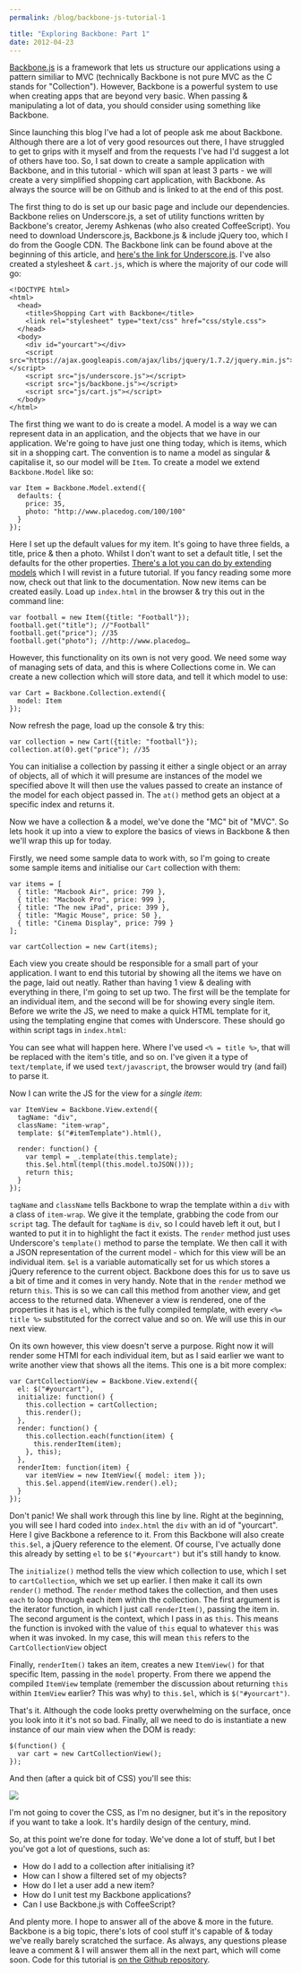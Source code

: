 ```yaml
---
permalink: /blog/backbone-js-tutorial-1

title: "Exploring Backbone: Part 1"
date: 2012-04-23
---
```


[Backbone.js](http://documentcloud.github.com/backbone/) is a framework that lets us structure our applications using a pattern similiar to MVC (technically Backbone is not pure MVC as the C stands for "Collection"). However, Backbone is a powerful system to use when creating apps that are beyond very basic. When passing & manipulating a lot of data, you should consider using something like Backbone.

Since launching this blog I've had a lot of people ask me about Backbone. Although there are a lot of very good resources out there, I have struggled to get to grips with it myself and from the requests I've had I'd suggest a lot of others have too. So, I sat down to create a sample application with Backbone, and in this tutorial - which will span at least 3 parts - we will create a very simplified shopping cart application, with Backbone. As always the source will be on Github and is linked to at the end of this post.

The first thing to do is set up our basic page and include our dependencies. Backbone relies on Underscore.js, a set of utility functions written by Backbone's creator, Jeremy Ashkenas (who also created CoffeeScript). You need to download Underscore.js, Backbone.js & include jQuery too, which I do from the Google CDN. The Backbone link can be found above at the beginning of this article, and [here's the link for Underscore.js](http://documentcloud.github.com/underscore/). I've also created a stylesheet & `cart.js`, which is where the majority of our code will go:

    <!DOCTYPE html>
    <html>
      <head>
        <title>Shopping Cart with Backbone</title>
        <link rel="stylesheet" type="text/css" href="css/style.css">
      </head>
      <body>
        <div id="yourcart"></div>
        <script src="https://ajax.googleapis.com/ajax/libs/jquery/1.7.2/jquery.min.js"></script>
        <script src="js/underscore.js"></script>
        <script src="js/backbone.js"></script>
        <script src="js/cart.js"></script>
      </body>
    </html>

The first thing we want to do is create a model. A model is a way we can represent data in an application, and the objects that we have in our application. We're going to have just one thing today, which is items, which sit in a shopping cart. The convention is to name a model as singular & capitalise it, so our model will be `Item`. To create a model we extend `Backbone.Model` like so:

    var Item = Backbone.Model.extend({
      defaults: {
        price: 35,
        photo: "http://www.placedog.com/100/100"
      }
    });

Here I set up the default values for my item. It's going to have three fields, a title, price & then a photo. Whilst I don't want to set a default title, I set the defaults for the other properties. [There's a lot you can do by extending models](http://documentcloud.github.com/backbone/#Model-extend) which I will revist in a future tutorial. If you fancy reading some more now, check out that link to the documentation. Now new items can be created easily. Load up `index.html` in the browser & try this out in the command line:

    var football = new Item({title: "Football"});
    football.get("title"); //"Football"
    football.get("price"); //35
    football.get("photo"); //http://www.placedog…

However, this functionality on its own is not very good. We need some way of managing sets of data, and this is where Collections come in. We can create a new collection which will store data, and tell it which model to use:

    var Cart = Backbone.Collection.extend({
      model: Item
    });

Now refresh the page, load up the console & try this:

    var collection = new Cart({title: "football"});
    collection.at(0).get("price"); //35

You can initialise a collection by passing it either a single object or an array of objects, all of which it will presume are instances of the model we specified above It will then use the values passed to create an instance of the model for each object passed in. The `at()` method gets an object at a specific index and returns it.

Now we have a collection & a model, we've done the "MC" bit of "MVC". So lets hook it up into a view to explore the basics of views in Backbone & then we'll wrap this up for today.

Firstly, we need some sample data to work with, so I'm going to create some sample items and initialise our `Cart` collection with them:

    var items = [
      { title: "Macbook Air", price: 799 },
      { title: "Macbook Pro", price: 999 },
      { title: "The new iPad", price: 399 },
      { title: "Magic Mouse", price: 50 },
      { title: "Cinema Display", price: 799 }
    ];

    var cartCollection = new Cart(items);

Each view you create should be responsible for a small part of your application. I want to end this tutorial by showing all the items we have on the page, laid out neatly. Rather than having 1 view & dealing with everything in there, I'm going to set up two. The first will be the template for an individual item, and the second will be for showing every single item. Before we write the JS, we need to make a quick HTML template for it, using the templating engine that comes with Underscore. These should go within script tags in `index.html`:
<script id="itemTemplate" type="text/template">
<img src="<%= photo %>" alt="<%= title %>">
<div>
<h2><%= title %></h2>
<h4>&pound;<%= price %></h4>
</div>
</script>
You can see what will happen here. Where I've used `<% = title %>`, that will be replaced with the item's title, and so on. I've given it a type of `text/template`, if we used `text/javascript`, the browser would try (and fail) to parse it.

Now I can write the JS for the view for a _single item_:

    var ItemView = Backbone.View.extend({
      tagName: "div",
      className: "item-wrap",
      template: $("#itemTemplate").html(),

      render: function() {
        var templ = _.template(this.template);
        this.$el.html(templ(this.model.toJSON()));
        return this;
      }
    });

`tagName` and `className` tells Backbone to wrap the template within a `div` with a class of `item-wrap`. We give it the template, grabbing the code from our `script` tag. The default for `tagName` is `div`, so I could haveb left it out, but I wanted to put it in to highlight the fact it exists. The `render` method just uses Underscore's `template()` method to parse the template. We then call it with a JSON representation of the current model - which for this view will be an individual item. `$el` is a variable automatically set for us which stores a jQuery reference to the current object. Backbone does this for us to save us a bit of time and it comes in very handy. Note that in the `render` method we return `this`. This is so we can call this method from another view, and get access to the returned data. Whenever a view is rendered, one of the properties it has is `el`, which is the fully compiled template, with every `<%= title %>` substituted for the correct value and so on. We will use this in our next view.

On its own however, this view doesn't serve a purpose. Right now it will render some HTMl for each individual item, but as I said earlier we want to write another view that shows all the items. This one is a bit more complex:

    var CartCollectionView = Backbone.View.extend({
      el: $("#yourcart"),
      initialize: function() {
        this.collection = cartCollection;
        this.render();
      },
      render: function() {
        this.collection.each(function(item) {
          this.renderItem(item);
        }, this);
      },
      renderItem: function(item) {
        var itemView = new ItemView({ model: item });
        this.$el.append(itemView.render().el);
      }
    });

Don't panic! We shall work through this line by line. Right at the beginning, you will see I hard coded into `index.html` the `div` with an id of "yourcart". Here I give Backbone a reference to it. From this Backbone will also create `this.$el`, a jQuery reference to the element. Of course, I've actually done this already by setting `el` to be `$("#yourcart")` but it's still handy to know.

The `initialize()` method tells the view which collection to use, which I set to `cartCollection`, which we set up earlier. I then make it call its own `render()` method. The `render` method takes the collection, and then uses `each` to loop through each item within the collection. The first argument is the iterator function, in which I just call `renderItem()`, passing the item in. The second argument is the context, which I pass in as `this`. This means the function is invoked with the value of `this` equal to whatever `this` was when it was invoked. In my case, this will mean `this` refers to the `CartCollectionView` object

Finally, `renderItem()` takes an item, creates a new `ItemView()` for that specific Item, passing in the `model` property. From there we append the compiled `ItemView` template (remember the discussion about returning `this` within `ItemView` earlier? This was why) to `this.$el`, which is `$("#yourcart")`.

That's it. Although the code looks pretty overwhelming on the surface, once you look into it it's not so bad. Finally, all we need to do is instantiate a new instance of our main view when the DOM is ready:

    $(function() {
      var cart = new CartCollectionView();
    });

And then (after a quick bit of CSS) you'll see this:

![](https://img.skitch.com/20120422-k2f196g9jeuw8578hxcsb591i8.jpg)

I'm not going to cover the CSS, as I'm no designer, but it's in the repository if you want to take a look. It's hardily design of the century, mind.

So, at this point we're done for today. We've done a lot of stuff, but I bet you've got a lot of questions, such as:

* How do I add to a collection after initialising it?
* How can I show a filtered set of my objects?
* How do I let a user add a new item?
* How do I unit test my Backbone applications?
* Can I use Backbone.js with CoffeeScript?

And plenty more. I hope to answer all of the above & more in the future. Backbone is a big topic, there's lots of cool stuff it's capable of & today we've really barely scratched the surface. As always, any questions please leave a comment & I will answer them all in the next part, which will come soon. Code for this tutorial is [on the Github repository](https://github.com/jackfranklin/JS-Playground-Backbone).
